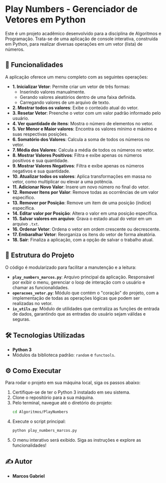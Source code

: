 # Play Numbers - Gerenciador de Vetores em Python

Este é um projeto acadêmico desenvolvido para a disciplina de Algoritmos e Programação. Trata-se de uma aplicação de console interativa, construída em Python, para realizar diversas operações em um vetor (lista) de números.

## 🚀 Funcionalidades

A aplicação oferece um menu completo com as seguintes operações:

* **1. Inicializar Vetor**: Permite criar um vetor de três formas:
    * Inserindo valores manualmente.
    * Gerando valores aleatórios dentro de uma faixa definida.
    * Carregando valores de um arquivo de texto.
* **2. Mostrar todos os valores**: Exibe o conteúdo atual do vetor.
* **3. Resetar Vetor**: Preenche o vetor com um valor padrão informado pelo usuário.
* **4. Ver quantidade de itens**: Mostra o número de elementos no vetor.
* **5. Ver Menor e Maior valores**: Encontra os valores mínimo e máximo e suas respectivas posições.
* **6. Somatório dos Valores**: Calcula a soma de todos os números no vetor.
* **7. Média dos Valores**: Calcula a média de todos os números no vetor.
* **8. Mostrar Valores Positivos**: Filtra e exibe apenas os números positivos e sua quantidade.
* **9. Mostrar Valores Negativos**: Filtra e exibe apenas os números negativos e sua quantidade.
* **10. Atualizar todos os valores**: Aplica transformações em massa no vetor, como multiplicar ou elevar a uma potência.
* **11. Adicionar Novo Valor**: Insere um novo número no final do vetor.
* **12. Remover Itens por Valor**: Remove todas as ocorrências de um valor específico.
* **13. Remover por Posição**: Remove um item de uma posição (índice) específica.
* **14. Editar valor por Posição**: Altera o valor em uma posição específica.
* **15. Salvar valores em arquivo**: Grava o estado atual do vetor em um arquivo `.txt`.
* **16. Ordenar Vetor**: Ordena o vetor em ordem crescente ou decrescente.
* **17. Embaralhar Vetor**: Reorganiza os itens do vetor de forma aleatória.
* **18. Sair**: Finaliza a aplicação, com a opção de salvar o trabalho atual.

## 📂 Estrutura do Projeto

O código é modularizado para facilitar a manutenção e a leitura:

* **`play_numbers_marcos.py`**: Arquivo principal da aplicação. Responsável por exibir o menu, gerenciar o loop de interação com o usuário e chamar as funcionalidades.
* **`operacoes_vetor.py`**: Módulo que contém o "coração" do projeto, com a implementação de todas as operações lógicas que podem ser realizadas no vetor.
* **`io_utils.py`**: Módulo de utilidades que centraliza as funções de entrada de dados, garantindo que as entradas do usuário sejam válidas e seguras.

## 🛠️ Tecnologias Utilizadas

* **Python 3**
* Módulos da biblioteca padrão: `random` e `functools`.

## ⚙️ Como Executar

Para rodar o projeto em sua máquina local, siga os passos abaixo:

1.  Certifique-se de ter o Python 3 instalado em seu sistema.
2.  Clone o repositório para a sua máquina.
3.  Pelo terminal, navegue até o diretório do projeto:
    ```bash
    cd Algoritmos/PlayNumbers
    ```
4.  Execute o script principal:
    ```bash
    python play_numbers_marcos.py
    ```
5.  O menu interativo será exibido. Siga as instruções e explore as funcionalidades!

## ✍️ Autor

* **Marcos Gabriel**
